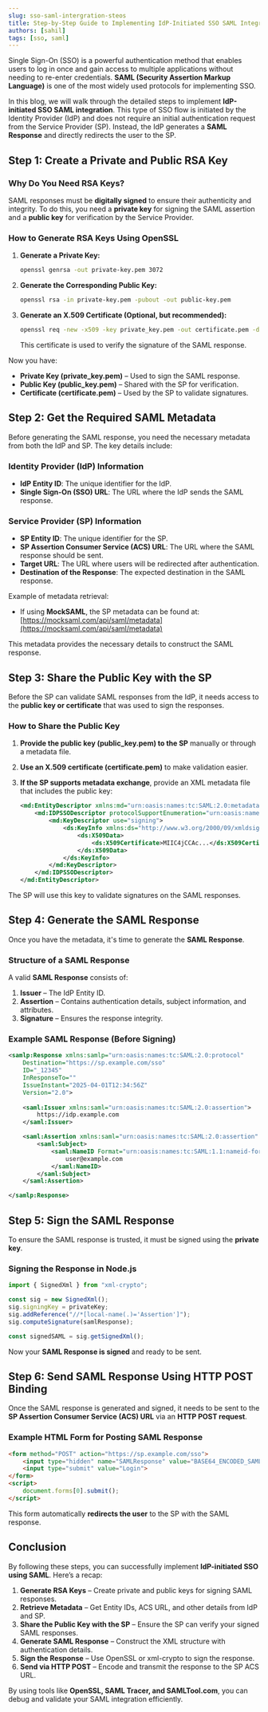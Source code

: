 ```yaml
---
slug: sso-saml-intergration-steos
title: Step-by-Step Guide to Implementing IdP-Initiated SSO SAML Integration
authors: [sahil]
tags: [sso, saml]
---
```

Single Sign-On (SSO) is a powerful authentication method that enables users to log in once and gain access to multiple applications without needing to re-enter credentials. **SAML (Security Assertion Markup Language)** is one of the most widely used protocols for implementing SSO. 

<!-- truncate -->

In this blog, we will walk through the detailed steps to implement **IdP-initiated SSO SAML integration**. This type of SSO flow is initiated by the Identity Provider (IdP) and does not require an initial authentication request from the Service Provider (SP). Instead, the IdP generates a **SAML Response** and directly redirects the user to the SP.


## Step 1: Create a Private and Public RSA Key
### Why Do You Need RSA Keys?
SAML responses must be **digitally signed** to ensure their authenticity and integrity. To do this, you need a **private key** for signing the SAML assertion and a **public key** for verification by the Service Provider.

### How to Generate RSA Keys Using OpenSSL
1. **Generate a Private Key:**
   ```bash
   openssl genrsa -out private-key.pem 3072
   ```
2. **Generate the Corresponding Public Key:**
   ```bash
   openssl rsa -in private-key.pem -pubout -out public-key.pem
   ```
3. **Generate an X.509 Certificate (Optional, but recommended):**
   ```bash
   openssl req -new -x509 -key private_key.pem -out certificate.pem -days 365
   ```
   This certificate is used to verify the signature of the SAML response.

Now you have:
- **Private Key (private_key.pem)** – Used to sign the SAML response.
- **Public Key (public_key.pem)** – Shared with the SP for verification.
- **Certificate (certificate.pem)** – Used by the SP to validate signatures.


## Step 2: Get the Required SAML Metadata
Before generating the SAML response, you need the necessary metadata from both the IdP and SP. The key details include:

### Identity Provider (IdP) Information
- **IdP Entity ID**: The unique identifier for the IdP.
- **Single Sign-On (SSO) URL**: The URL where the IdP sends the SAML response.

### Service Provider (SP) Information
- **SP Entity ID**: The unique identifier for the SP.
- **SP Assertion Consumer Service (ACS) URL**: The URL where the SAML response should be sent.
- **Target URL**: The URL where users will be redirected after authentication.
- **Destination of the Response**: The expected destination in the SAML response.

Example of metadata retrieval:
- If using **MockSAML**, the SP metadata can be found at:  
[https://mocksaml.com/api/saml/metadata](https://mocksaml.com/api/saml/metadata)

This metadata provides the necessary details to construct the SAML response.

## Step 3: Share the Public Key with the SP
Before the SP can validate SAML responses from the IdP, it needs access to the **public key or certificate** that was used to sign the responses.

### How to Share the Public Key
1. **Provide the public key (public_key.pem) to the SP** manually or through a metadata file.
2. **Use an X.509 certificate (certificate.pem)** to make validation easier.
3. **If the SP supports metadata exchange**, provide an XML metadata file that includes the public key:
   
   ```xml
   <md:EntityDescriptor xmlns:md="urn:oasis:names:tc:SAML:2.0:metadata" entityID="https://idp.example.com">
       <md:IDPSSODescriptor protocolSupportEnumeration="urn:oasis:names:tc:SAML:2.0:protocol">
           <md:KeyDescriptor use="signing">
               <ds:KeyInfo xmlns:ds="http://www.w3.org/2000/09/xmldsig#">
                   <ds:X509Data>
                       <ds:X509Certificate>MIIC4jCCAc...</ds:X509Certificate>
                   </ds:X509Data>
               </ds:KeyInfo>
           </md:KeyDescriptor>
       </md:IDPSSODescriptor>
   </md:EntityDescriptor>
   ```
The SP will use this key to validate signatures on the SAML responses.

## Step 4: Generate the SAML Response
Once you have the metadata, it's time to generate the **SAML Response**.

### Structure of a SAML Response
A valid **SAML Response** consists of:
1. **Issuer** – The IdP Entity ID.
2. **Assertion** – Contains authentication details, subject information, and attributes.
3. **Signature** – Ensures the response integrity.

### **Example SAML Response (Before Signing)**
```xml
<samlp:Response xmlns:samlp="urn:oasis:names:tc:SAML:2.0:protocol" 
    Destination="https://sp.example.com/sso" 
    ID="_12345" 
    InResponseTo="" 
    IssueInstant="2025-04-01T12:34:56Z" 
    Version="2.0">
    
    <saml:Issuer xmlns:saml="urn:oasis:names:tc:SAML:2.0:assertion">
        https://idp.example.com
    </saml:Issuer>

    <saml:Assertion xmlns:saml="urn:oasis:names:tc:SAML:2.0:assertion" ID="_67890">
        <saml:Subject>
            <saml:NameID Format="urn:oasis:names:tc:SAML:1.1:nameid-format:emailAddress">
                user@example.com
            </saml:NameID>
        </saml:Subject>
    </saml:Assertion>

</samlp:Response>
```

## Step 5: Sign the SAML Response
To ensure the SAML response is trusted, it must be signed using the **private key**.

### Signing the Response in Node.js
```javascript
import { SignedXml } from "xml-crypto";

const sig = new SignedXml();
sig.signingKey = privateKey;
sig.addReference("//*[local-name(.)='Assertion']");
sig.computeSignature(samlResponse);

const signedSAML = sig.getSignedXml();
```

Now your **SAML Response is signed** and ready to be sent.


## Step 6: Send SAML Response Using HTTP POST Binding
Once the SAML response is generated and signed, it needs to be sent to the **SP Assertion Consumer Service (ACS) URL** via an **HTTP POST request**.

### Example HTML Form for Posting SAML Response
```html
<form method="POST" action="https://sp.example.com/sso">
    <input type="hidden" name="SAMLResponse" value="BASE64_ENCODED_SAML">
    <input type="submit" value="Login">
</form>
<script>
    document.forms[0].submit();
</script>
```
This form automatically **redirects the user** to the SP with the SAML response.


## Conclusion
By following these steps, you can successfully implement **IdP-initiated SSO using SAML**. Here’s a recap:
1. **Generate RSA Keys** – Create private and public keys for signing SAML responses.
2. **Retrieve Metadata** – Get Entity IDs, ACS URL, and other details from IdP and SP.
3. **Share the Public Key with the SP** – Ensure the SP can verify your signed SAML responses.
4. **Generate SAML Response** – Construct the XML structure with authentication details.
5. **Sign the Response** – Use OpenSSL or xml-crypto to sign the response.
6. **Send via HTTP POST** – Encode and transmit the response to the SP ACS URL.

By using tools like **OpenSSL, SAML Tracer, and SAMLTool.com**, you can debug and validate your SAML integration efficiently.
